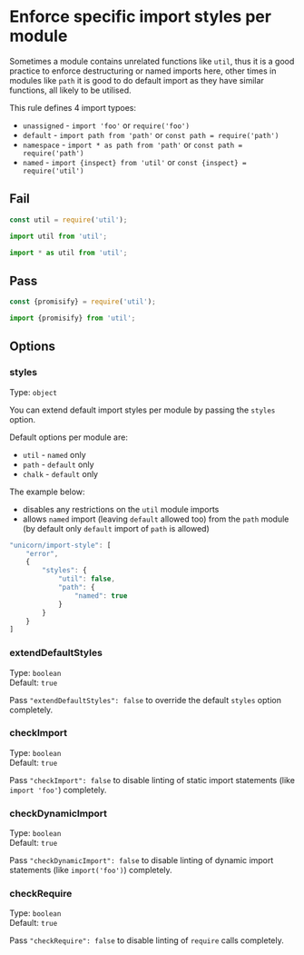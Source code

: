 # Enforce specific import styles per module

Sometimes a module contains unrelated functions like `util`, thus it is a good practice to enforce destructuring or named imports here, other times in modules like `path` it is good to do default import as they have similar functions, all likely to be utilised.

This rule defines 4 import typoes:
* `unassigned` - `import 'foo'` or `require('foo')`
* `default` - `import path from 'path'` or `const path = require('path')`
* `namespace` - `import * as path from 'path'` or `const path = require('path')`
* `named` - `import {inspect} from 'util'` or `const {inspect} = require('util')`

## Fail

```js
const util = require('util');

import util from 'util';

import * as util from 'util';
```


## Pass

```js
const {promisify} = require('util');

import {promisify} from 'util';
```

## Options

### styles

Type: `object`

You can extend default import styles per module by passing the `styles` option.

Default options per module are:
* `util` - `named` only
* `path` - `default` only
* `chalk` - `default` only

The example below:
- disables any restrictions on the `util` module imports
- allows `named` import (leaving `default` allowed too) from the `path` module (by default only `default` import of `path` is allowed)

```js
"unicorn/import-style": [
	"error",
	{
		"styles": {
			"util": false,
			"path": {
				"named": true
			}
		}
	}
]
```

### extendDefaultStyles

Type: `boolean`<br>
Default: `true`

Pass `"extendDefaultStyles": false` to override the default `styles` option completely.

### checkImport

Type: `boolean`<br>
Default: `true`

Pass `"checkImport": false` to disable linting of static import statements (like `import 'foo'`) completely.

### checkDynamicImport

Type: `boolean`<br>
Default: `true`

Pass `"checkDynamicImport": false` to disable linting of dynamic import statements (like `import('foo')`) completely.

### checkRequire

Type: `boolean`<br>
Default: `true`

Pass `"checkRequire": false` to disable linting of `require` calls completely.

